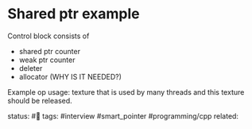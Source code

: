 # Shared ptr example
Control block consists of 
 - shared ptr counter
 - weak ptr counter 
 - deleter
 - allocator (WHY IS IT NEEDED?)

Example op usage:
texture that is used by many threads and this texture should be released.




status: #🌱
tags: #interview #smart_pointer #programming/cpp 
related: 

